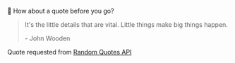 📣 How about a quote before you go?

> It's the little details that are vital. Little things make big things happen.
>
> <p>- John Wooden</p>

Quote requested from [Random Quotes API](https://github.com/lukePeavey/quotable)
